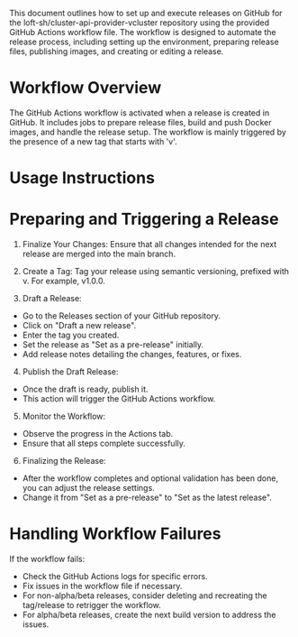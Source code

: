 This document outlines how to set up and execute releases on GitHub for the loft-sh/cluster-api-provider-vcluster repository using the provided GitHub Actions workflow file. The workflow is designed to automate the release process, including setting up the environment, preparing release files, publishing images, and creating or editing a release.

# Workflow Overview

The GitHub Actions workflow is activated when a release is created in GitHub. It includes jobs to prepare release files, build and push Docker images, and handle the release setup. The workflow is mainly triggered by the presence of a new tag that starts with 'v'.

# Usage Instructions

# Preparing and Triggering a Release
1. Finalize Your Changes:
Ensure that all changes intended for the next release are merged into the main branch.

2. Create a Tag:
Tag your release using semantic versioning, prefixed with v. For example, v1.0.0.

3. Draft a Release:
- Go to the Releases section of your GitHub repository.
- Click on "Draft a new release".
- Enter the tag you created.
- Set the release as "Set as a pre-release" initially.
- Add release notes detailing the changes, features, or fixes.

4. Publish the Draft Release:
- Once the draft is ready, publish it.
- This action will trigger the GitHub Actions workflow.

5. Monitor the Workflow:
- Observe the progress in the Actions tab.
- Ensure that all steps complete successfully.

6. Finalizing the Release:
- After the workflow completes and optional validation has been done, you can adjust the release settings.
- Change it from "Set as a pre-release" to "Set as the latest release".

# Handling Workflow Failures
If the workflow fails:

- Check the GitHub Actions logs for specific errors.
- Fix issues in the workflow file if necessary.
- For non-alpha/beta releases, consider deleting and recreating the tag/release to retrigger the workflow.
- For alpha/beta releases, create the next build version to address the issues.